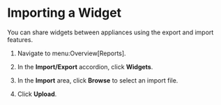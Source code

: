 # Importing a Widget

You can share widgets between appliances using the export and import
features.

1.  Navigate to menu:Overview\[Reports\].

2.  In the **Import/Export** accordion, click **Widgets**.

3.  In the **Import** area, click **Browse** to select an import file.

4.  Click **Upload**.
